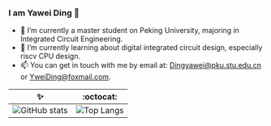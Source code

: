 ### I am Yawei Ding 👋

- 🔭 I’m currently a master student on Peking University, majoring in Integrated Circuit Engineering.
- 🌱 I’m currently learning about digital integrated circuit design, especially riscv CPU design.
- 📫 You can get in touch with me by email at: Dingyawei@pku.stu.edu.cn or YweiDing@foxmail.com.

✨ | :octocat:
------------ | -------------
![GitHub stats](https://github-readme-stats.vercel.app/api?username=Yawei-Ding&show_icons=true&hide_border=true)| ![Top Langs](https://github-readme-stats.vercel.app/api/top-langs/?username=Yawei-Ding)
